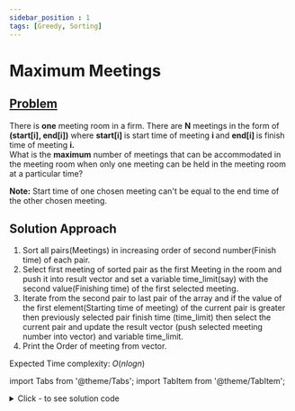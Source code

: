```yaml
---
sidebar_position : 1
tags: [Greedy, Sorting]
---
```


# Maximum Meetings

## [Problem](https://practice.geeksforgeeks.org/problems/n-meetings-in-one-room-1587115620/1)

<span>There is <strong>one</strong> meeting room in a firm. There are <strong>N</strong> meetings in the form of <strong>(start[i], end[i])</strong> where <strong>start[i]&nbsp;</strong>is start time of meeting <strong>i </strong>and <strong>end[i] </strong>is finish time of meeting <strong>i.</strong><br/>
What is the <strong>maximum</strong> number of meetings that can be accommodated in the meeting room when only one meeting can be held in the meeting room at a particular time? </span>
<p><span><strong>Note:</strong>&nbsp;Start time of one chosen meeting can't be equal to the end time of the other chosen meeting.</span></p>

## Solution Approach
1. Sort all pairs(Meetings) in increasing order of second number(Finish time) of each pair.
2. Select first meeting of sorted pair as the first Meeting in the room and push it into result vector and set a variable time_limit(say) with the second value(Finishing time) of the first selected meeting.
3. Iterate from the second pair to last pair of the array and if the value of the first element(Starting time of meeting) of the current pair is greater then previously selected pair finish time (time_limit) then select the current pair and update the result vector (push selected meeting number into vector) and variable time_limit.
4. Print the Order of meeting from vector.


Expected Time complexity: $O(nlogn)$

import Tabs from '@theme/Tabs';
import TabItem from '@theme/TabItem';

<details><summary>Click - to see solution code</summary>

<Tabs>
<TabItem value="cpp" label="C++">

```cpp
class Solution {
   public:
    int maxMeetings(int start[], int end[], int n) {
        vector<pair<int, int>> v(n);
        for (int i = 0; i < n; i++) {
            v[i] = {end[i], start[i]};
        }
        sort(v.begin(), v.end());
        int ans = 1;
        int j = 0;
        for (int i = 1; i < n; i++) {
            if (v[i].second > v[j].first) {
                ans++;
                j = i;
            }
        }
        return ans;
    }
};
```
</TabItem>
</Tabs>

</details>
